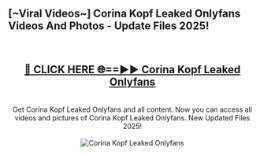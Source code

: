 <h2>[~Viral Videos~] Corina Kopf Leaked Onlyfans Videos And Photos - Update Files 2025!</h2>
<br>
<div align="center">
<h2><a href="https://top-ai-tools.click/QrbHav" rel="nofollow">🔴 CLICK HERE 🌐==►► Corina Kopf Leaked Onlyfans</a></h2>
<br>
Get Corina Kopf Leaked Onlyfans and all content. Now you can access all videos and pictures of Corina Kopf Leaked Onlyfans. New Updated Files 2025!
<br>
<br>
<a href="https://top-ai-tools.click/QrbHav" rel="nofollow" data-target="animated-image.originalLink"><img src="https://i.ibb.co.com/WyWwxjT/player-gif2.gif" alt="Corina Kopf Leaked Onlyfans" style="max-width: 100%; display: inline-block;" data-target="animated-image.originalImage"></a>
</div>
<br>